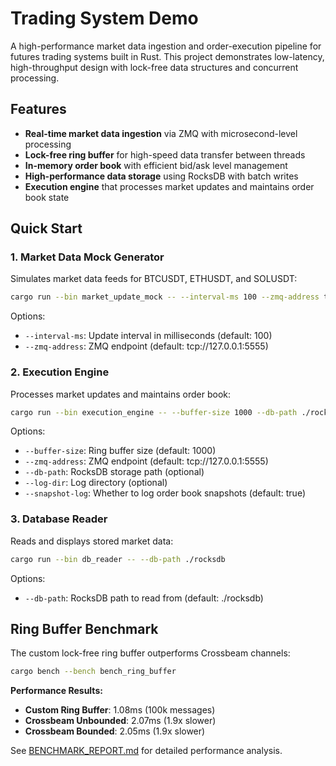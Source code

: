 # Trading System Demo

A high-performance market data ingestion and order-execution pipeline for futures trading systems built in Rust. This project demonstrates low-latency, high-throughput design with lock-free data structures and concurrent processing.

## Features

- **Real-time market data ingestion** via ZMQ with microsecond-level processing
- **Lock-free ring buffer** for high-speed data transfer between threads
- **In-memory order book** with efficient bid/ask level management
- **High-performance data storage** using RocksDB with batch writes
- **Execution engine** that processes market updates and maintains order book state

## Quick Start

### 1. Market Data Mock Generator

Simulates market data feeds for BTCUSDT, ETHUSDT, and SOLUSDT:

```bash
cargo run --bin market_update_mock -- --interval-ms 100 --zmq-address tcp://127.0.0.1:5555
```

Options:

- `--interval-ms`: Update interval in milliseconds (default: 100)
- `--zmq-address`: ZMQ endpoint (default: tcp://127.0.0.1:5555)

### 2. Execution Engine

Processes market updates and maintains order book:

```bash
cargo run --bin execution_engine -- --buffer-size 1000 --db-path ./rocksdb
```

Options:

- `--buffer-size`: Ring buffer size (default: 1000)
- `--zmq-address`: ZMQ endpoint (default: tcp://127.0.0.1:5555)
- `--db-path`: RocksDB storage path (optional)
- `--log-dir`: Log directory (optional)
- `--snapshot-log`: Whether to log order book snapshots (default: true)

### 3. Database Reader

Reads and displays stored market data:

```bash
cargo run --bin db_reader -- --db-path ./rocksdb
```

Options:

- `--db-path`: RocksDB path to read from (default: ./rocksdb)

## Ring Buffer Benchmark

The custom lock-free ring buffer outperforms Crossbeam channels:

```bash
cargo bench --bench bench_ring_buffer
```

**Performance Results:**

- **Custom Ring Buffer**: 1.08ms (100k messages)
- **Crossbeam Unbounded**: 2.07ms (1.9x slower)
- **Crossbeam Bounded**: 2.05ms (1.9x slower)

See [BENCHMARK_REPORT.md](BENCHMARK_REPORT.md) for detailed performance analysis.
